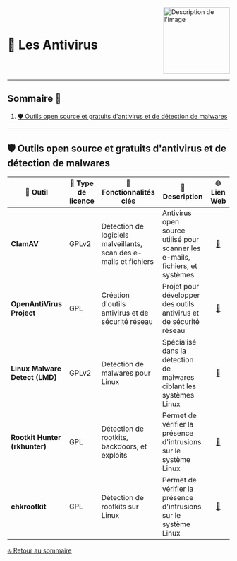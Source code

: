 <div style="display: flex; align-items: center; justify-content: space-between;">
  <h1>🐛 Les Antivirus</h1>
  <img src="Img/switchtoopen1.png" alt="Description de l'image" width="150" height="150">
</div>

---

## Sommaire 📖 <a id="sommaire"></a>
1. [🛡️ Outils open source et gratuits d'antivirus et de détection de malwares](#outils-gratuits)

---

## 🛡️ Outils open source et gratuits d'antivirus et de détection de malwares <a id="outils-gratuits"></a>

| 🌟 **Outil** | 🔑 **Type de licence** | 🚀 **Fonctionnalités clés** | 📝 **Description** | 🌐 **Lien Web** |
|---|---|---|---|---|
| **ClamAV** | GPLv2 | Détection de logiciels malveillants, scan des e-mails et fichiers | Antivirus open source utilisé pour scanner les e-mails, fichiers, et systèmes | <div align="center"><a href="https://www.clamav.net/">🔗</a></div> |
| **OpenAntiVirus Project** | GPL | Création d'outils antivirus et de sécurité réseau | Projet pour développer des outils antivirus et de sécurité réseau | <div align="center"><a href="http://www.openantivirus.org/">🔗</a></div> |
| **Linux Malware Detect (LMD)** | GPLv2 | Détection de malwares pour Linux | Spécialisé dans la détection de malwares ciblant les systèmes Linux | <div align="center"><a href="https://www.rfxn.com/projects/linux-malware-detect/">🔗</a></div> |
| **Rootkit Hunter (rkhunter)** | GPL | Détection de rootkits, backdoors, et exploits | Permet de vérifier la présence d'intrusions sur le système Linux | <div align="center"><a href="http://rkhunter.sourceforge.net/">🔗</a></div> |
| **chkrootkit** | GPL | Détection de rootkits sur Linux | Permet de vérifier la présence d'intrusions sur le système Linux | <div align="center"><a href="http://www.chkrootkit.org/">🔗</a></div> |

[🔝 Retour au sommaire](#sommaire)


